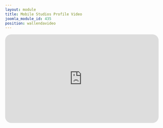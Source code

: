```yaml
---
layout: module
title: Mobile Studios Profile Video
joomla_module_id: 435
position: wallendavideo
---
```

<iframe src="http://player.vimeo.com/video/71058711" width="500" height="290" frameborder="0" webkitallowfullscreen="" mozallowfullscreen="" allowfullscreen="true" style="border-radius: 20px;"></iframe>
